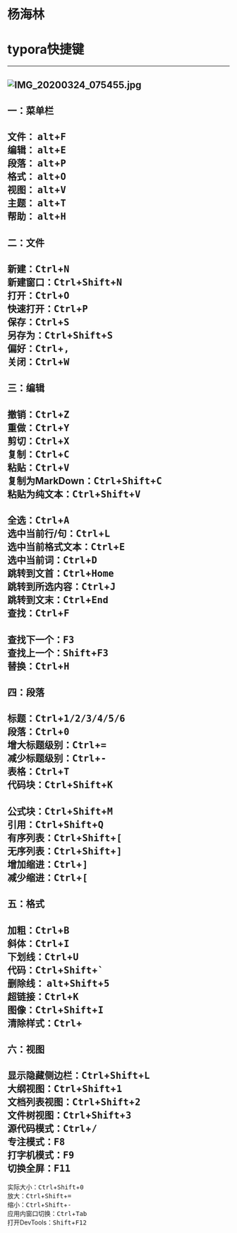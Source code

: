 


# 杨海林
# typora快捷键
---

![IMG_20200324_075455.jpg](https://i.loli.net/2020/04/03/4qNcCoT9gEGhVsW.jpg)
---

## 一：菜单栏

文件： <kbd>alt</kbd>+<kbd>F</kbd>  
编辑： <kbd>alt</kbd>+<kbd>E</kbd>  
段落： <kbd>alt</kbd>+<kbd>P</kbd>  
格式： <kbd>alt</kbd>+<kbd>O</kbd>  
视图： <kbd>alt</kbd>+<kbd>V</kbd>  
主题： <kbd>alt</kbd>+<kbd>T</kbd>  
帮助： <kbd>alt</kbd>+<kbd>H</kbd>  
---
## 二：文件

新建：<kbd>Ctrl</kbd>+<kbd>N</kbd>  
新建窗口：<kbd>Ctrl</kbd>+<kbd>Shift</kbd>+<kbd>N</kbd>  
打开：<kbd>Ctrl</kbd>+<kbd>O</kbd>  
快速打开：<kbd>Ctrl</kbd>+<kbd>P</kbd>  
保存：<kbd>Ctrl</kbd>+<kbd>S</kbd>  
另存为：<kbd>Ctrl</kbd>+<kbd>Shift</kbd>+<kbd>S</kbd>  
偏好：<kbd>Ctrl</kbd>+<kbd>,</kbd>  
关闭：<kbd>Ctrl</kbd>+<kbd>W</kbd>
---
## 三：编辑

撤销：<kbd>Ctrl</kbd>+<kbd>Z</kbd>  
重做：<kbd>Ctrl</kbd>+<kbd>Y</kbd>  
剪切：<kbd>Ctrl</kbd>+<kbd>X</kbd>  
复制：<kbd>Ctrl</kbd>+<kbd>C</kbd>  
粘贴：<kbd>Ctrl</kbd>+<kbd>V</kbd>  
复制为MarkDown：<kbd>Ctrl</kbd>+<kbd>Shift</kbd>+<kbd>C</kbd>  
粘贴为纯文本：<kbd>Ctrl</kbd>+<kbd>Shift</kbd>+<kbd>V</kbd>
---  
全选：<kbd>Ctrl</kbd>+<kbd>A</kbd>  
选中当前行/句：<kbd>Ctrl</kbd>+<kbd>L</kbd>  
选中当前格式文本：<kbd>Ctrl</kbd>+<kbd>E</kbd>  
选中当前词：<kbd>Ctrl</kbd>+<kbd>D</kbd>  
跳转到文首：<kbd>Ctrl</kbd>+<kbd>Home</kbd>  
跳转到所选内容：<kbd>Ctrl</kbd>+<kbd>J</kbd>  
跳转到文末：<kbd>Ctrl</kbd>+<kbd>End</kbd>  
查找：<kbd>Ctrl</kbd>+<kbd>F</kbd>  
---
查找下一个：<kbd>F3</kbd>  
查找上一个：<kbd>Shift</kbd>+<kbd>F3</kbd>  
替换：<kbd>Ctrl</kbd>+<kbd>H</kbd>  
---
## 四：段落

标题：<kbd>Ctrl</kbd>+<kbd>1/2/3/4/5/6</kbd>  
段落：<kbd>Ctrl</kbd>+<kbd>0</kbd>  
增大标题级别：<kbd>Ctrl</kbd>+<kbd>=</kbd>  
减少标题级别：<kbd>Ctrl</kbd>+<kbd>-</kbd>  
表格：<kbd>Ctrl</kbd>+<kbd>T</kbd>  
代码块：<kbd>Ctrl</kbd>+<kbd>Shift</kbd>+<kbd>K</kbd>  
--- 
公式块：<kbd>Ctrl</kbd>+<kbd>Shift</kbd>+<kbd>M</kbd>  
引用：<kbd>Ctrl</kbd>+<kbd>Shift</kbd>+<kbd>Q</kbd>  
有序列表：<kbd>Ctrl</kbd>+<kbd>Shift</kbd>+<kbd>[</kbd>  
无序列表：<kbd>Ctrl</kbd>+<kbd>Shift</kbd>+<kbd>]</kbd>  
增加缩进：<kbd>Ctrl</kbd>+<kbd>]</kbd>  
减少缩进：<kbd>Ctrl</kbd>+<kbd>[</kbd>  
---
## 五：格式

加粗：<kbd>Ctrl</kbd>+<kbd>B</kbd>  
斜体：<kbd>Ctrl</kbd>+<kbd>I</kbd>  
下划线：<kbd>Ctrl</kbd>+<kbd>U</kbd>  
代码：<kbd>Ctrl</kbd>+<kbd>Shift</kbd>+<kbd>`</kbd>  
删除线： <kbd>alt</kbd>+<kbd>Shift</kbd>+<kbd>5</kbd>  
超链接：<kbd>Ctrl</kbd>+<kbd>K</kbd>  
图像：<kbd>Ctrl</kbd>+<kbd>Shift</kbd>+<kbd>I</kbd>  
清除样式：<kbd>Ctrl</kbd>+  
---
## 六：视图

显示隐藏侧边栏：<kbd>Ctrl</kbd>+<kbd>Shift</kbd>+<kbd>L</kbd>  
大纲视图：<kbd>Ctrl</kbd>+<kbd>Shift</kbd>+<kbd>1</kbd>  
文档列表视图：<kbd>Ctrl</kbd>+<kbd>Shift</kbd>+<kbd>2</kbd>  
文件树视图：<kbd>Ctrl</kbd>+<kbd>Shift</kbd>+<kbd>3</kbd>  
源代码模式：<kbd>Ctrl</kbd>+<kbd>/</kbd>  
专注模式：<kbd>F8</kbd>  
打字机模式：<kbd>F9</kbd>  
切换全屏：<kbd>F11</kbd>  
---
实际大小：<kbd>Ctrl</kbd>+<kbd>Shift</kbd>+<kbd>0</kbd>  
放大：<kbd>Ctrl</kbd>+<kbd>Shift</kbd>+<kbd>=</kbd>  
缩小：<kbd>Ctrl</kbd>+<kbd>Shift</kbd>+<kbd>-</kbd>  
应用内窗口切换：<kbd>Ctrl</kbd>+<kbd>Tab</kbd>  
打开DevTools：<kbd>Shift</kbd>+<kbd>F12</kbd>  